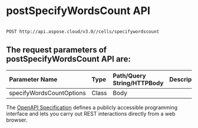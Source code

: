 # **postSpecifyWordsCount API**

 

```bash

POST http://api.aspose.cloud/v3.0//cells/specifywordscount

```

## The request parameters of **postSpecifyWordsCount** API are: 

| Parameter Name | Type | Path/Query String/HTTPBody | Description | 
| :- | :- | :- |:- | 
|specifyWordsCountOptions|Class|Body||


The [OpenAPI Specification](https://reference.aspose.cloud/cells/#/StatisticalCharactersController/PostSpecifyWordsCount) defines a publicly accessible programming interface and lets you carry out REST interactions directly from a web browser.



